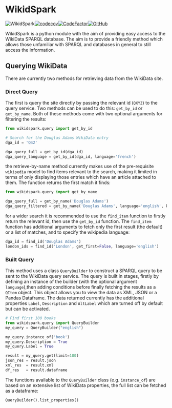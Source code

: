 # WikidSpark
![WikidSpark](https://github.com/artemis-beta/wikidspark/workflows/WikidSpark/badge.svg)[![codecov](https://codecov.io/gh/artemis-beta/wikidspark/branch/master/graph/badge.svg)](https://codecov.io/gh/artemis-beta/wikidspark)[![CodeFactor](https://www.codefactor.io/repository/github/artemis-beta/wikidspark/badge)](https://www.codefactor.io/repository/github/artemis-beta/wikidspark)[![GitHub](https://img.shields.io/github/license/artemis-beta/wikidspark)](https://github.com/artemis-beta/wikidspark/blob/master/LICENSE)

WikidSpark is a python module with the aim of providing easy access to the WikiData SPARQL database. The aim is to provide a friendly method which allows those unfamiliar with SPARQL and databases in general to still access the information.

## Querying WikiData
There are currently two methods for retrieving data from the WikiData site.

### Direct Query
The first is query the site directly by passing the relevant id (`QXYZ`) to the query service. Two methods can be used to do this: `get_by_id` or `get_by_name`. Both of these methods come with two optional arguments for filtering the results:

```Python
from wikidspark.query import get_by_id

# Search for the Douglas Adams WikiData entry
dga_id = 'Q42'

dga_query_full = get_by_id(dga_id)
dga_query_language = get_by_id(dga_id, language='french')
```
the retrieve-by-name method currently makes use of the pre-requisite `wikipedia` model to find items relevant to the search, making it limited in terms of only displaying those entries which have an article attached to them. The function returns the first match it finds:
```Python
from wikidspark.query import get_by_name

dga_query_full = get_by_name('Douglas Adams')
dga_query_filtered = get_by_name('Douglas Adams', language='english', keys=['labels', 'descriptions'])
```
for a wider search it is recommended to use the `find_item` function to firstly return the relevant id, then use the `get_by_id` function. The `find_item` function has additional arguments to fetch only the first result (the default) or a list of matches, and to specify the wikipedia language:

```Python
dga_id = find_id('Douglas Adams')
london_ids = find_id('London', get_first=False, language='english')
```

### Built Query
This method uses a class `QueryBuilder` to construct a SPARQL query to be sent to the WikiData query service. The query is built in stages, firstly by defining an instance of the builder (with the optional argument `language`),then adding conditions before finally fetching the results as a `QItem` object. This object allows you to view the data as XML, JSON or a Pandas Dataframe. The data returned currently has the additional properties `Label`, `Description` and `AltLabel` which are turned off by default but can be activated.

```Python
# Find first 100 books
from wikidspark.query import QueryBuilder
my_query = QueryBuilder("english")

my_query.instance_of('book')
my_query.Description = True
my_query.Label = True

result = my_query.get(limit=100)
json_res = result.json
xml_res  = result.xml
df_res   = result.dataframe
```

The functions available to the `QueryBuilder` class (e.g. `instance_of`) are based on an extensive list of WikiData properties, the full list can be fetched as a dataframe:

```Python
QueryBuilder().list_properties()
```
